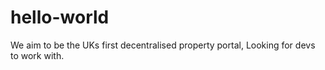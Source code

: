 # hello-world
We aim to be the UKs first decentralised property portal, 
Looking for devs to work with. 
